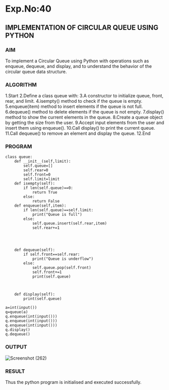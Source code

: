 
# Exp.No:40  
## IMPLEMENTATION OF CIRCULAR QUEUE USING PYTHON

### AIM  
To implement a Circular Queue using Python with operations such as enqueue, dequeue, and display, and to understand the behavior of the circular queue data structure.

### ALGORITHM  

1.Start
2.Define a class queue with:
3.A constructor to initialize queue, front, rear, and limit.
4.isempty() method to check if the queue is empty.
5.enqueue(item) method to insert elements if the queue is not full.
6.dequeue() method to delete elements if the queue is not empty.
7.display() method to show the current elements in the queue.
8.Create a queue object by getting the size from the user.
9.Accept input elements from the user and insert them using enqueue().
10.Call display() to print the current queue.
11.Call dequeue() to remove an element and display the queue.
12.End

### PROGRAM  

```
class queue:
    def __init__(self,limit):
        self.queue=[]
        self.rear=0
        self.front=0
        self.limit=limit
    def isempty(self):
        if len(self.queue)==0:
            return True
        else:
            return False
    def enqueue(self,item):
        if len(self.queue)==self.limit:
            print("Queue is full")
        else:
            self.queue.insert(self.rear,item)
            self.rear+=1
        
        
        
        
    def dequeue(self):
        if self.front==self.rear:
            print("Queue is underflow")
        else:
            self.queue.pop(self.front)
            self.front+=1
            print(self.queue)
        
        
        
    def display(self):
        print(self.queue)
        
a=int(input())
q=queue(a)
q.enqueue(int(input()))
q.enqueue(int(input()))
q.enqueue(int(input()))
q.display()
q.dequeue()
```

### OUTPUT
![Screenshot (262)](https://github.com/user-attachments/assets/601d35ad-edba-4202-bcb5-9341743721a4)

### RESULT
Thus the python program is initialised and executed successfully.
